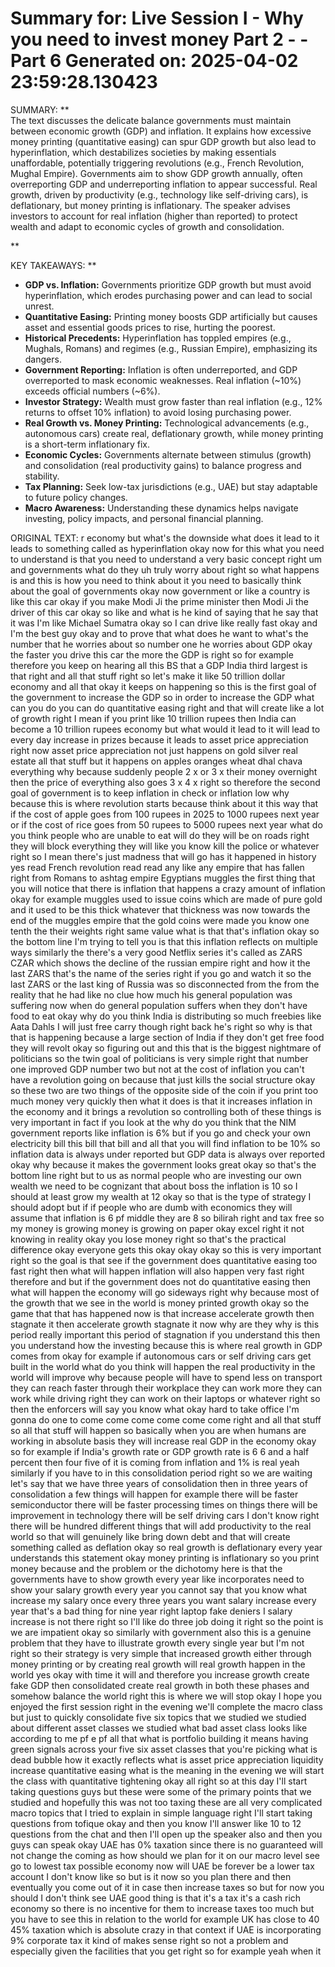 Summary for: Live Session I - Why you need to invest money Part 2 - - Part 6
Generated on: 2025-04-02 23:59:28.130423
==================================================

SUMMARY:
**  
The text discusses the delicate balance governments must maintain between economic growth (GDP) and inflation. It explains how excessive money printing (quantitative easing) can spur GDP growth but also lead to hyperinflation, which destabilizes societies by making essentials unaffordable, potentially triggering revolutions (e.g., French Revolution, Mughal Empire). Governments aim to show GDP growth annually, often overreporting GDP and underreporting inflation to appear successful. Real growth, driven by productivity (e.g., technology like self-driving cars), is deflationary, but money printing is inflationary. The speaker advises investors to account for real inflation (higher than reported) to protect wealth and adapt to economic cycles of growth and consolidation.

**

KEY TAKEAWAYS:
**  
- **GDP vs. Inflation:** Governments prioritize GDP growth but must avoid hyperinflation, which erodes purchasing power and can lead to social unrest.  
- **Quantitative Easing:** Printing money boosts GDP artificially but causes asset and essential goods prices to rise, hurting the poorest.  
- **Historical Precedents:** Hyperinflation has toppled empires (e.g., Mughals, Romans) and regimes (e.g., Russian Empire), emphasizing its dangers.  
- **Government Reporting:** Inflation is often underreported, and GDP overreported to mask economic weaknesses. Real inflation (~10%) exceeds official numbers (~6%).  
- **Investor Strategy:** Wealth must grow faster than real inflation (e.g., 12% returns to offset 10% inflation) to avoid losing purchasing power.  
- **Real Growth vs. Money Printing:** Technological advancements (e.g., autonomous cars) create real, deflationary growth, while money printing is a short-term inflationary fix.  
- **Economic Cycles:** Governments alternate between stimulus (growth) and consolidation (real productivity gains) to balance progress and stability.  
- **Tax Planning:** Seek low-tax jurisdictions (e.g., UAE) but stay adaptable to future policy changes.  
- **Macro Awareness:** Understanding these dynamics helps navigate investing, policy impacts, and personal financial planning.

ORIGINAL TEXT:
r economy but what's the downside what does it lead to it leads to something called as hyperinflation okay now for this what you need to understand is that you need to understand a very basic concept right um and governments what do they uh truly worry about right so what happens is and this is how you need to think about it you need to basically think about the goal of governments okay now government or like a country is like this car okay if you make Modi Ji the prime minister then Modi Ji the driver of this car okay so like and what is he kind of saying that he say that it was I'm like Michael Sumatra okay so I can drive like really fast okay and I'm the best guy okay and to prove that what does he want to what's the number that he worries about so number one he worries about GDP okay the faster you drive this car the more the GDP is right so for example therefore you keep on hearing all this BS that a GDP India third largest is that right and all that stuff right so let's make it like 50 trillion dollar economy and all that okay it keeps on happening so this is the first goal of the government to increase the GDP so in order to increase the GDP what can you do you can do quantitative easing right and that will create like a lot of growth right I mean if you print like 10 trillion rupees then India can become a 10 trillion rupees economy but what would it lead to it will lead to every day increase in prizes because it leads to asset price appreciation right now asset price appreciation not just happens on gold silver real estate all that stuff but it happens on apples oranges wheat dhal chava everything why because suddenly people 2 x or 3 x their money overnight then the price of everything also goes 3 x 4 x right so therefore the second goal of government is to keep inflation in check or inflation low why because this is where revolution starts because think about it this way that if the cost of apple goes from 100 rupees in 2025 to 1000 rupees next year or if the cost of rice goes from 50 rupees to 5000 rupees next year what do you think people who are unable to eat will do they will be on roads right they will block everything they will like you know kill the police or whatever right so I mean there's just madness that will go has it happened in history yes read French revolution read read any like any empire that has fallen right from Romans to ashtag empire Egyptians muggles the first thing that you will notice that there is inflation that happens a crazy amount of inflation okay for example muggles used to issue coins which are made of pure gold and it used to be this thick whatever that thickness was now towards the end of the muggles empire that the gold coins were made you know one tenth the their weights right same value what is that that's inflation okay so the bottom line I'm trying to tell you is that this inflation reflects on multiple ways similarly the there's a very good Netflix series it's called as ZARS CZAR which shows the decline of the russian empire right and how it the last ZARS that's the name of the series right if you go and watch it so the last ZARS or the last king of Russia was so disconnected from the from the reality that he had like no clue how much his general population was suffering now when do general population suffers when they don't have food to eat okay why do you think India is distributing so much freebies like Aata Dahls I will just free carry though right back he's right so why is that that is happening because a large section of India if they don't get free food they will revolt okay so figuring out and this that is the biggest nightmare of politicians so the twin goal of politicians is very simple right that number one improved GDP number two but not at the cost of inflation you can't have a revolution going on because that just kills the social structure okay so these two are two things of the opposite side of the coin if you print too much money very quickly then what it does is that it increases inflation in the economy and it brings a revolution so controlling both of these things is very important in fact if you look at the why do you think that the NIM government reports like inflation is 6% but if you go and check your own electricity bill this bill that bill and all that you will find inflation to be 10% so inflation data is always under reported but GDP data is always over reported okay why because it makes the government looks great okay so that's the bottom line right but to us as normal people who are investing our own wealth we need to be cognizant that about boss the inflation is 10 so I should at least grow my wealth at 12 okay so that is the type of strategy I should adopt but if if people who are dumb with economics they will assume that inflation is 6 pf middle they are 8 so bilirah right and tax free so my money is growing money is growing on paper okay excel right it not knowing in reality okay you lose money right so that's the practical difference okay everyone gets this okay okay okay so this is very important right so the goal is that see if the government does quantitative easing too fast right then what will happen inflation will also happen very fast right therefore and but if the government does not do quantitative easing then what will happen the economy will go sideways right why because most of the growth that we see in the world is money printed growth okay so the game that that has happened now is that increase accelerate growth then stagnate it then accelerate growth stagnate it now why are they why is this period really important this period of stagnation if you understand this then you understand how the investing because this is where real growth in GDP comes from okay for example if autonomous cars or self driving cars get built in the world what do you think will happen the real productivity in the world will improve why because people will have to spend less on transport they can reach faster through their workplace they can work more they can work while driving right they can work on their laptops or whatever right so then the enforcers will say you know what okay hard to take office I'm gonna do one to come come come come come come right and all that stuff so all that stuff will happen so basically when you are when humans are working in absolute basis they will increase real GDP in the economy okay so for example if India's growth rate or GDP growth rate is 6 6 and a half percent then four five of it is coming from inflation and 1% is real yeah similarly if you have to in this consolidation period right so we are waiting let's say that we have three years of consolidation then in three years of consolidation a few things will happen for example there will be faster semiconductor there will be faster processing times on things there will be improvement in technology there will be self driving cars I don't know right there will be hundred different things that will add productivity to the real world so that will genuinely like bring down debt and that will create something called as deflation okay so real growth is deflationary every year understands this statement okay money printing is inflationary so you print money because and the problem or the dichotomy here is that the governments have to show growth every year like incorporates need to show your salary growth every year you cannot say that you know what increase my salary once every three years you want salary increase every year that's a bad thing for nine year right laptop fake deniers I salary increase is not there right so I'll like do three job doing it right so the point is we are impatient okay so similarly with government also this is a genuine problem that they have to illustrate growth every single year but I'm not right so their strategy is very simple that increased growth either through money printing or by creating real growth will real growth happen in the world yes okay with time it will and therefore you increase growth create fake GDP then consolidated create real growth in both these phases and somehow balance the world right this is where we will stop okay I hope you enjoyed the first session right in the evening we'll complete the macro class but just to quickly consolidate five six topics that we studied we studied about different asset classes we studied what bad asset class looks like according to me pf e pf all that what is portfolio building it means having green signals across your five six asset classes that you're picking what is dead bubble how it exactly reflects what is asset price appreciation liquidity increase quantitative easing what is the meaning in the evening we will start the class with quantitative tightening okay all right so at this day I'll start taking questions guys but these were some of the primary points that we studied and hopefully this was not too taxing these are all very complicated macro topics that I tried to explain in simple language right I'll start taking questions from tofique okay and then you know I'll answer like 10 to 12 questions from the chat and then I'll open up the speaker also and then you guys can speak okay UAE has 0% taxation since there is no guaranteed will not change the coming as how should we plan for it on our macro level see go to lowest tax possible economy now will UAE be forever be a lower tax account I don't know like so but is it now so you plan there and then eventually you come out of it in case then increase taxes so but for now you should I don't think see UAE good thing is that it's a tax it's a cash rich economy so there is no incentive for them to increase taxes too much but you have to see this in relation to the world for example UK has close to 40 45% taxation which is absolute crazy in that context if UAE is incorporating 9% corporate tax it kind of makes sense right so not a problem and especially given the facilities that you get right so for example yeah when it